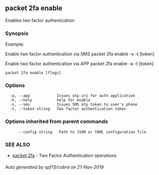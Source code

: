 ## packet 2fa enable

Enables two factor authentication

### Synopsis

Example:

Enable two factor authentication via SMS
packet 2fa enable -s -t [token]

Enable two factor authentication via APP
packet 2fa enable -a -t [token]


```
packet 2fa enable [flags]
```

### Options

```
  -a, --app            Issues otp uri for auth application
  -h, --help           help for enable
  -s, --sms            Issues SMS otp token to user's phone
  -t, --token string   Two factor authentication token
```

### Options inherited from parent commands

```
      --config string   Path to JSON or YAML configuration file
```

### SEE ALSO

* [packet 2fa](packet_2fa.md)	 - Two Factor Authentication operations

###### Auto generated by spf13/cobra on 21-Nov-2019
